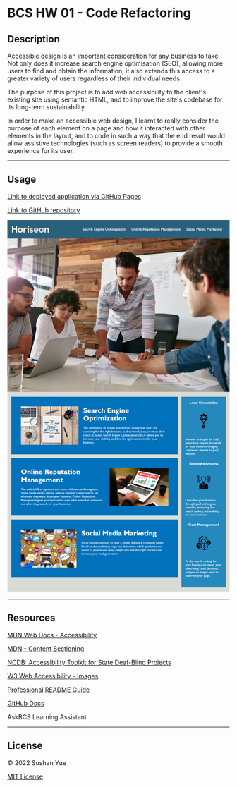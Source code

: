 # BCS HW 01 - Code Refactoring

## Description

Accessible design is an important consideration for any business to take. Not only does it increase search engine optimisation (SEO), allowing more users to find and obtain the information, it also extends this access to a greater variety of users regardless of their individual needs.

The purpose of this project is to add web accessibility to the client's existing site using semantic HTML, and to improve the site's codebase for its long-term sustainability.

In order to make an accessible web design, I learnt to really consider the purpose of each element on a page and how it interacted with other elements in the layout, and to code in such a way that the end result would allow assistive technologies (such as screen readers) to provide a smooth experience for its user.

---

## Usage

[Link to deployed application via GitHub Pages](https://atlantablack.github.io/HW01_Code_Refactor/)

[Link to GitHub repository](https://github.com/AtlantaBlack/HW01_Code_Refactor)

![Screenshot of Horiseon website](assets/images/01-html-css-git-homework-demo.png?raw=true "Horiseon website screenshot")

---

## Resources

[MDN Web Docs - Accessibility](https://developer.mozilla.org/en-US/docs/Learn/Accessibility/HTML)

[MDN - Content Sectioning](https://developer.mozilla.org/en-US/docs/Web/HTML/Element#content_sectioning)

[NCDB: Accessibility Toolkit for State Deaf-Blind Projects](https://www.nationaldb.org/for-state-deaf-blind-projects/accessibility-toolkit/why-accessibility-is-important/)

[W3 Web Accessibility - Images](https://www.w3.org/WAI/tutorials/images/decorative/)

[Professional README Guide](https://coding-boot-camp.github.io/full-stack/github/professional-readme-guide)

[GitHub Docs](https://docs.github.com/en/get-started/writing-on-github/getting-started-with-writing-and-formatting-on-github/basic-writing-and-formatting-syntax)

AskBCS Learning Assistant

---

## License

© 2022 Sushan Yue

[MIT License](/LICENSE.txt)
